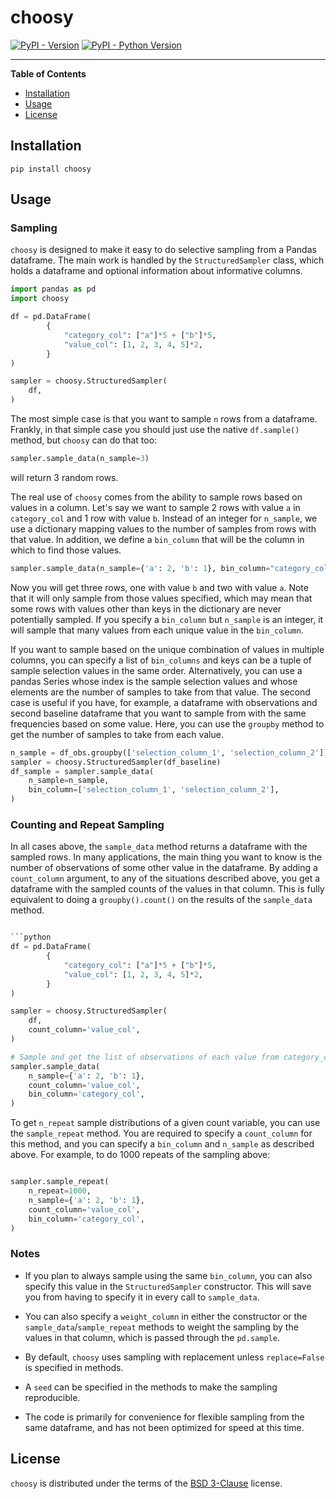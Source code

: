 # choosy

[![PyPI - Version](https://img.shields.io/pypi/v/choosy.svg)](https://pypi.org/project/choosy)
[![PyPI - Python Version](https://img.shields.io/pypi/pyversions/choosy.svg)](https://pypi.org/project/choosy)

-----

**Table of Contents**

- [Installation](#installation)
- [Usage](#usage)
- [License](#license)

## Installation

```console
pip install choosy
```

## Usage

### Sampling
`choosy` is designed to make it easy to do selective sampling from a Pandas dataframe.
The main work is handled by the `StructuredSampler` class, which holds a dataframe and
optional information about informative columns.

```python
import pandas as pd
import choosy

df = pd.DataFrame(
        {
            "category_col": ["a"]*5 + ["b"]*5,
            "value_col": [1, 2, 3, 4, 5]*2,
        }
)

sampler = choosy.StructuredSampler(
    df,
)
```

The most simple case is that you want to sample `n` rows from a dataframe.
Frankly, in that simple case you should just use the native `df.sample()`
method, but `choosy` can do that too:

```python
sampler.sample_data(n_sample=3)
```

will return 3 random rows.

The real use of `choosy` comes from the ability to sample rows based on values in a column.
Let's say we want to sample 2 rows with value `a` in `category_col` and 1 row with value `b`.
Instead of an integer for `n_sample`, we use a dictionary mapping values to the number of samples from rows with that value.
In addition, we define a `bin_column` that will be the column in which to find those values.

```python
sampler.sample_data(n_sample={'a': 2, 'b': 1}, bin_column="category_col")
```

Now you will get three rows, one with value `b` and two with value `a`. 
Note that it will only sample from those values specified, which may mean that some rows with values other than keys in the dictionary are never potentially sampled.
If you specify a `bin_column` but `n_sample` is an integer, it will sample that many values from each unique value in the `bin_column`.

If you want to sample based on the unique combination of values in multiple columns, you can specify a list of `bin_columns` and keys can be a tuple of sample selection values in the same order.
Alternatively, you can use a pandas Series whose index is the sample selection values and whose elements are the number of samples to take from that value.
The second case is useful if you have, for example, a dataframe with observations and second baseline dataframe that you want to sample from with the same frequencies based on some value.
Here, you can use the `groupby` method to get the number of samples to take from each value.

```python
n_sample = df_obs.groupby(['selection_column_1', 'selection_column_2'])['selection_column_2'].count()]
sampler = choosy.StructuredSampler(df_baseline)
df_sample = sampler.sample_data(
    n_sample=n_sample,
    bin_column=['selection_column_1', 'selection_column_2'],
)
```

### Counting and Repeat Sampling

In all cases above, the `sample_data` method returns a dataframe with the sampled rows.
In many applications, the main thing you want to know is the number of observations of some other value in the dataframe.
By adding a `count_column` argument, to any of the situations described above, you get a dataframe with the sampled counts of the values in that column.
This is fully equivalent to doing a `groupby().count()` on the results of the `sample_data` method.

```python

```python
df = pd.DataFrame(
        {
            "category_col": ["a"]*5 + ["b"]*5,
            "value_col": [1, 2, 3, 4, 5]*2,
        }
)

sampler = choosy.StructuredSampler(
    df,
    count_column='value_col',
)

# Sample and get the list of observations of each value from category_col.
sampler.sample_data(
    n_sample={'a': 2, 'b': 1},
    count_column='value_col',
    bin_column='category_col',
)
```

To get `n_repeat` sample distributions of a given count variable, you can use the `sample_repeat` method.
You are required to specify a `count_column` for this method, and you can specify a `bin_column` and `n_sample` as described above.
For example, to do 1000 repeats of the sampling above:

```python

sampler.sample_repeat(
    n_repeat=1000,
    n_sample={'a': 2, 'b': 1},
    count_column='value_col',
    bin_column='category_col',
)

```

### Notes

* If you plan to always sample using the same `bin_column`, you can also specify this value in the `StructuredSampler` constructor.
This will save you from having to specify it in every call to `sample_data`.

* You can also specify a `weight_column` in either the constructor or the `sample_data`/`sample_repeat` methods to weight the sampling by the values in that column, which is passed through the `pd.sample`.

* By default, `choosy` uses sampling with replacement unless `replace=False` is specified in methods.

* A `seed` can be specified in the methods to make the sampling reproducible.

* The code is primarily for convenience for flexible sampling from the same dataframe, and has not been optimized for speed at this time.

## License

`choosy` is distributed under the terms of the [BSD 3-Clause](https://spdx.org/licenses/BSD-3-Clause.html) license.
